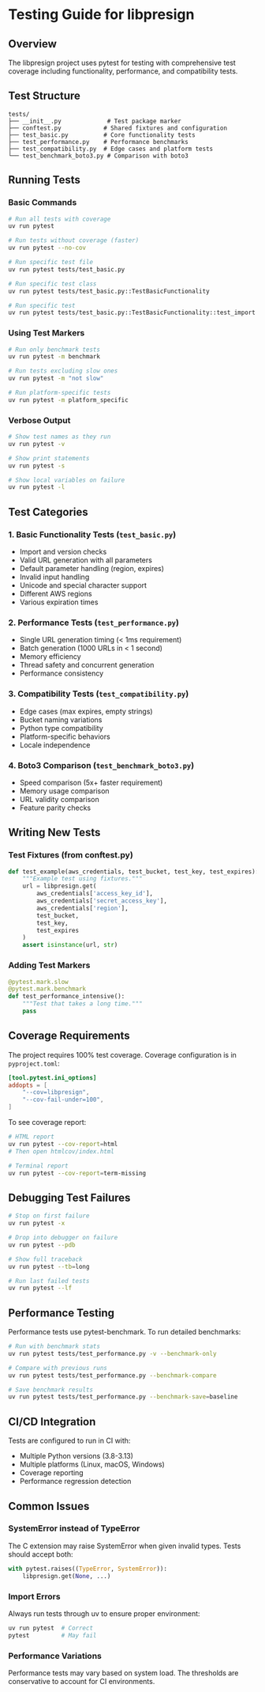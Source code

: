 # Testing Guide for libpresign

## Overview

The libpresign project uses pytest for testing with comprehensive test coverage including functionality, performance, and compatibility tests.

## Test Structure

```
tests/
├── __init__.py             # Test package marker
├── conftest.py            # Shared fixtures and configuration
├── test_basic.py          # Core functionality tests
├── test_performance.py    # Performance benchmarks
├── test_compatibility.py  # Edge cases and platform tests
└── test_benchmark_boto3.py # Comparison with boto3
```

## Running Tests

### Basic Commands

```bash
# Run all tests with coverage
uv run pytest

# Run tests without coverage (faster)
uv run pytest --no-cov

# Run specific test file
uv run pytest tests/test_basic.py

# Run specific test class
uv run pytest tests/test_basic.py::TestBasicFunctionality

# Run specific test
uv run pytest tests/test_basic.py::TestBasicFunctionality::test_import
```

### Using Test Markers

```bash
# Run only benchmark tests
uv run pytest -m benchmark

# Run tests excluding slow ones
uv run pytest -m "not slow"

# Run platform-specific tests
uv run pytest -m platform_specific
```

### Verbose Output

```bash
# Show test names as they run
uv run pytest -v

# Show print statements
uv run pytest -s

# Show local variables on failure
uv run pytest -l
```

## Test Categories

### 1. Basic Functionality Tests (`test_basic.py`)
- Import and version checks
- Valid URL generation with all parameters
- Default parameter handling (region, expires)
- Invalid input handling
- Unicode and special character support
- Different AWS regions
- Various expiration times

### 2. Performance Tests (`test_performance.py`)
- Single URL generation timing (< 1ms requirement)
- Batch generation (1000 URLs in < 1 second)
- Memory efficiency
- Thread safety and concurrent generation
- Performance consistency

### 3. Compatibility Tests (`test_compatibility.py`)
- Edge cases (max expires, empty strings)
- Bucket naming variations
- Python type compatibility
- Platform-specific behaviors
- Locale independence

### 4. Boto3 Comparison (`test_benchmark_boto3.py`)
- Speed comparison (5x+ faster requirement)
- Memory usage comparison
- URL validity comparison
- Feature parity checks

## Writing New Tests

### Test Fixtures (from conftest.py)

```python
def test_example(aws_credentials, test_bucket, test_key, test_expires):
    """Example test using fixtures."""
    url = libpresign.get(
        aws_credentials['access_key_id'],
        aws_credentials['secret_access_key'],
        aws_credentials['region'],
        test_bucket,
        test_key,
        test_expires
    )
    assert isinstance(url, str)
```

### Adding Test Markers

```python
@pytest.mark.slow
@pytest.mark.benchmark
def test_performance_intensive():
    """Test that takes a long time."""
    pass
```

## Coverage Requirements

The project requires 100% test coverage. Coverage configuration is in `pyproject.toml`:

```toml
[tool.pytest.ini_options]
addopts = [
    "--cov=libpresign",
    "--cov-fail-under=100",
]
```

To see coverage report:
```bash
# HTML report
uv run pytest --cov-report=html
# Then open htmlcov/index.html

# Terminal report
uv run pytest --cov-report=term-missing
```

## Debugging Test Failures

```bash
# Stop on first failure
uv run pytest -x

# Drop into debugger on failure
uv run pytest --pdb

# Show full traceback
uv run pytest --tb=long

# Run last failed tests
uv run pytest --lf
```

## Performance Testing

Performance tests use pytest-benchmark. To run detailed benchmarks:

```bash
# Run with benchmark stats
uv run pytest tests/test_performance.py -v --benchmark-only

# Compare with previous runs
uv run pytest tests/test_performance.py --benchmark-compare

# Save benchmark results
uv run pytest tests/test_performance.py --benchmark-save=baseline
```

## CI/CD Integration

Tests are configured to run in CI with:
- Multiple Python versions (3.8-3.13)
- Multiple platforms (Linux, macOS, Windows)
- Coverage reporting
- Performance regression detection

## Common Issues

### SystemError instead of TypeError
The C extension may raise SystemError when given invalid types. Tests should accept both:
```python
with pytest.raises((TypeError, SystemError)):
    libpresign.get(None, ...)
```

### Import Errors
Always run tests through uv to ensure proper environment:
```bash
uv run pytest  # Correct
pytest         # May fail
```

### Performance Variations
Performance tests may vary based on system load. The thresholds are conservative to account for CI environments.